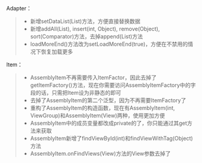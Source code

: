 Adapter：
>* 新增setDataList(List)方法，方便直接替换数据
>* 新增addAll(List), insert(int, Object), remove(Object), sort(Comparator)方法，去掉append(List)方法
>* loadMoreEnd()方法改为setLoadMoreEnd(true)，方便在不禁用的情况下恢复加载更多

Item：
>* AssemblyItem不再需要传入ItemFactor，因此去掉了getItemFactory()方法，现在你需要访问AssemblyItemFactory中的字段的话，只需把Item设为非静态的即可
>* 去掉了AssemblyItem的第二个泛型，因为不再需要ItemFactory了
>* 重构了AssemblyItem的构造函数，现在有AssemblyItem(int, ViewGroup)和AssemblyItem(View)两种，使用更加方便
>* AssemblyItem中的成员变量都改成private的了，你只能通过其get方法来获取
>* AssemblyItem新增了findViewById(int)和findViewWithTag(Object)方法
>* AssemblyItem.onFindViews(View)方法的View参数去掉了